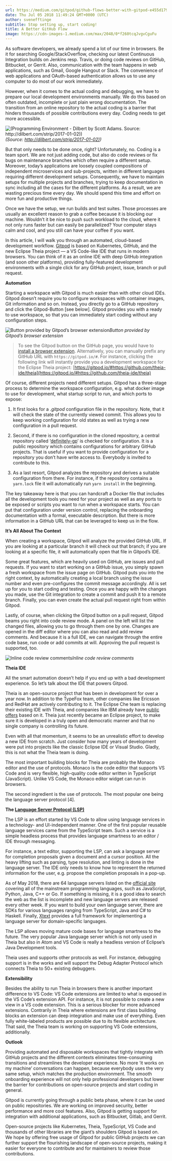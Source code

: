 ```yaml
---
url: https://medium.com/gitpod/github-flows-better-with-gitpod-e455d17990f9
date: Thu Jul 05 2018 11:49:24 GMT+0000 (UTC)
author: svenefftinge
subtitle: Stop setting up, start coding!
title: A Better GitHub Flow
image: https://cdn-images-1.medium.com/max/2048/0*f260tcqJvgvCguFu
---
```


As software developers, we already spend a lot of our time in browsers. Be it for searching Google/StackOverflow, checking our latest Continuous Integration builds on Jenkins resp. Travis, or doing code reviews on GitHub, Bitbucket, or Gerrit. Also, communication with the team happens in web applications, such as Gmail, Google Hangout or Slack. The convenience of web applications and OAuth-based authentication allows us to use any computer to do most of our work immediately.

However, when it comes to the actual coding and debugging, we have to prepare our local development environments manually. We do this based on often outdated, incomplete or just plain wrong documentation. The transition from an online repository to the actual coding is a barrier that hinders thousands of possible contributions every day. Coding needs to get more accessible.

![(Programming Environment - Dilbert by Scott Adams. Source: [http://dilbert.com/strip/2017-01-02)](http://dilbert.com/strip/2017-01-02))](https://cdn-images-1.medium.com/max/2048/0*f260tcqJvgvCguFu)*(Source: [http://dilbert.com/strip/2017-01-02)](http://dilbert.com/strip/2017-01-02))*

But that only needs to be done once, right? Unfortunately, no. Coding is a team sport. We are not just adding code, but also do code reviews or fix bugs on maintenance branches which often require a different setup. Moreover, today’s applications are loosely coupled compositions of independent microservices and sub-projects, written in different languages requiring different development setups. Consequently, we have to maintain setups for multiple projects and branches, trying to keep documentation in sync including all the cases for the different platforms. As a result, we are wasting precious time every day. We should spend this time and effort on more fun and productive things.

Once we have the setup, we run builds and test suites. Those processes are usually an excellent reason to grab a coffee because it is blocking our machine. Wouldn’t it be nice to push such workload to the cloud, where it not only runs faster but can easily be parallelized? Your computer stays calm and cool, and you still can have your coffee if you want.

In this article, I will walk you through an automated, cloud-based development workflow. [Gitpod](https://gitpod.io) is based on Kubernetes, GitHub, and the new Eclipse Theia project — a VS Code-like IDE that runs in modern browsers. You can think of it as an online IDE with deep GitHub integration (and soon other platforms), providing fully-featured development environments with a single click for any GitHub project, issue, branch or pull request.

**Automation**

Starting a workspace with Gitpod is much easier than with other cloud IDEs. Gitpod doesn’t require you to configure workspaces with container images, Git information and so on. Instead, you directly go to a GitHub repository and click the Gitpod-Button [see below]. Gitpod provides you with a ready to use workspace, so that you can immediately start coding without any configuration steps.

![Button provided by Gitpod’s browser extension](https://cdn-images-1.medium.com/max/3200/0*MjUIJ1zspz3CF8oo)*Button provided by Gitpod’s browser extension*
> To see the Gitpod button on the GitHub page, you would have to [install a browser extension](https://gitpod.io). Alternatively, you can manually prefix any GitHub URL with `https://gitpod.io/#`. For instance, clicking the following link will instantly provide you a development workspace for the Eclipse Theia project: [https://gitpod.io/#https://github.com/theia-ide/theia](https://gitpod.io/#https://github.com/theia-ide/theia)

Of course, different projects need different setups. Gitpod has a three-stage process to determine the workspace configuration, e.g. what docker image to use for development, what startup script to run, and which ports to expose:

1. It first looks for a *.gitpod* configuration file in the repository. Note, that it will check the state of the currently viewed commit. This allows you to keep working configuration for old states as well as trying a new configuration in a pull request.

1. Second, if there is no configuration in the cloned repository, a central repository called ‘[definitely-gp](https://github.com/gitpod-io/definitely-gp)’ is checked for configuration. It is a public repository which contains configurations for arbitrary GitHub projects. That is useful if you want to provide configuration for a repository you don’t have write access to. Everybody is invited to contribute to this.

1. As a last resort, Gitpod analyzes the repository and derives a suitable configuration from there. For instance, if the repository contains a `yarn.lock` file it will automatically run `yarn install` in the beginning.

The key takeaway here is that you can handcraft a Docker file that includes all the development tools you need for your project as well as any ports to be exposed or scripts you want to run when a workspace starts. You can put that configuration under version control, replacing the onboarding documentation with a formal, executable description. But there is more information in a GitHub URL that can be leveraged to keep us in the flow.

**It’s All About The Context**

When creating a workspace, Gitpod will analyze the provided GitHub URL. If you are looking at a particular branch it will check out that branch; if you are looking at a specific file, it will automatically open that file in Gitpod’s IDE.

Some great features, which are heavily used on GitHub, are issues and pull requests. If you want to start working on a GitHub issue, you simply spawn a fresh workspace from the issue page on GitHub. Gitpod puts you into the right context, by automatically creating a local branch using the issue number and even pre-configures the commit message accordingly. All is set up for you to start coding and testing. Once you are happy with the changes you made, use the Git integration to create a commit and push it to a remote branch. Finally, you can even create the actual pull request right from within Gitpod.

Lastly, of course, when clicking the Gitpod button on a pull request, Gitpod beams you right into code review mode. A panel on the left will list the changed files, allowing you to go through them one by one. Changes are opened in the diff editor where you can also read and add review comments. And because it is a full IDE, we can navigate through the entire code base, run code or add commits at will. Approving the pull request is supported, too.

![Inline code review comments](https://cdn-images-1.medium.com/max/3200/0*8N39dT5P6Q1zQdIR)*Inline code review comments*

**Theia IDE**

All the smart automation doesn’t help if you end up with a bad development experience. So let’s talk about the IDE that powers Gitpod.

Theia is an open-source project that has been in development for over a year now. In addition to the TypeFox team, other companies like Ericsson and RedHat are actively contributing to it. The Eclipse Che team is replacing their existing IDE with Theia, and companies like IBM already have [public offers](https://microclimate-dev2ops.github.io/) based on it. Theia just recently became an Eclipse project, to make sure it is developed in a truly open and democratic manner and that no single company is controlling its future.

Even with all that momentum, it seems to be an unrealistic effort to develop a new IDE from scratch. Just consider how many years of development were put into projects like the classic Eclipse IDE or Visual Studio. Gladly, this is not what the Theia team is doing.

The most important building blocks for Theia are probably the Monaco editor and the use of protocols. Monaco is the code editor that supports VS Code and is very flexible, high-quality code editor written in TypeScript (JavaScript). Unlike VS Code, the Monaco editor widget can run in browsers.

The second ingredient is the use of protocols. The most popular one being the language server protocol [4].

**The [Language Server Protocol (LSP)](https://microsoft.github.io/language-server-protocol/)**

The LSP is an effort started by VS Code to allow using language services in a technology- and UI-independent manner. One of the first popular reusable language services came from the TypeScript team. Such a service is a simple headless process that provides language smartness to an editor / IDE through messaging.

For instance, a text editor, supporting the LSP, can ask a language server for completion proposals given a document and a cursor position. All the heavy lifting such as parsing, type resolution, and linting is done in the language server. The IDE only needs to know how to represent the returned information for the user, e.g. propose the completion proposals in a pop-up.

As of May 2018, there are 64 language servers listed on the [official site](https://microsoft.github.io/language-server-protocol/implementors/servers/) covering all of the mainstream programming languages, such as JavaScript, Python, Java, C++ or Go. If something is missing, it is a good idea to search the web as the list is incomplete and new language servers are released every other week. If you want to build your own language server, there are SDKs for various languages ranging from TypeScript, Java and C# to Haskell. Finally, [Xtext](https://github.com/theia-ide/theia-xtext) provides a full framework for implementing a language server for domain-specific languages.

The LSP allows moving mature code bases for language smartness to the future. The very popular Java language server which is not only used in Theia but also in Atom and VS Code is really a headless version of Eclipse’s Java Development tools.

Theia uses and supports other protocols as well. For instance, debugging support is in the works and will support the Debug Adapter Protocol which connects Theia to 50+ existing debuggers.

**Extensibility**

Besides the ability to run Theia in browsers there is another important difference to VS Code: VS Code extensions are limited to what is exposed in the VS Code’s extension API. For instance, it is not possible to create a new view in a VS code extension. This is a serious blocker for more advanced extensions. Contrarily in Theia where extensions are first class building blocks an extension can deep integration and make use of everything. Even fully white-labeled products are possible due to its flexible architecture. That said, the Theia team is working on supporting VS Code extensions, additionally.

**Outlook**

Providing automated and disposable workspaces that tightly integrate with GitHub projects and the different contexts eliminates time-consuming transitions and streamlines the developer experience. No more ‘it works on my machine’ conversations can happen, because everybody uses the very same setup, which matches the production environment. The smooth onboarding experience will not only help professional developers but lower the barrier for contributions on open-source projects and start coding in general.

Gitpod is currently going through a public beta phase, where it can be used on public repositories. We are working on improved security, better performance and more cool features. Also, Gitpod is getting support for integration with additional applications, such as Bitbucket, Gitlab, and Gerrit.

Open-source projects like Kubernetes, Theia, TypeScript, VS Code and thousands of other libraries are the giant’s shoulders Gitpod is based on. We hope by offering free usage of Gitpod for public GitHub projects we can further support the flourishing landscape of open-source projects, making it easier for everyone to contribute and for maintainers to review those contributions.
